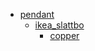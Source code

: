 * [pendant](pendant)
  * [ikea_slattbo](pendant/ikea_slattbo)
    * [copper](pendant/ikea_slattbo/copper)
